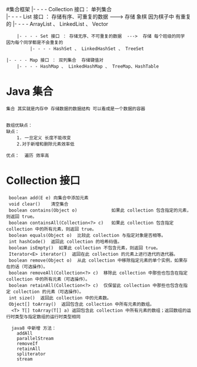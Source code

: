 #集合框架
    |- - - -  Collection 接口： 单列集合  
        |- - - - List 接口 ： 存储有序、可重复的数据  ---> 存储 象棋 因为棋子中 有重复的
            |- - - - ArrayList 、 LinkedList 、 Vector

          
        |- - - - Set 接口 ： 存储无序、不可重复的数据  --->  存储 每个班级的同学  因为每个同学都是不会重复的
             |- - - - HashSet 、 LinkedHashSet 、 TreeSet       

    |- - - - Map 接口 ： 双列集合  存储键值对
        |- - - - HashMap 、 LinkedHashMap 、 TreeMap、HashTable   

# Java 集合
    集合 其实就是内存中 存储数据的数据结构 可以看成是一个数据的容器 
    
   
    数组优缺点：
    缺点：
        1. 一旦定义 长度不能改变 
        2.对于新增和删除元素效率低
        
    优点：  遍历 效率高


# Collection 接口 

     boolean add(E e) 向集合中添加元素  
     void clear() 	 清空集合    
     boolean contains(Object o)             如果此 collection 包含指定的元素，则返回 true。 
     boolean containsAll(Collection<?> c)   如果此 collection 包含指定 collection 中的所有元素，则返回 true。 
     boolean equals(Object o)  比较此 collection 与指定对象是否相等。 
     int hashCode()  返回此 collection 的哈希码值。 
     boolean isEmpty()  如果此 collection 不包含元素，则返回 true。 
     Iterator<E> iterator()  返回在此 collection 的元素上进行迭代的迭代器。 
     boolean remove(Object o)  从此 collection 中移除指定元素的单个实例，如果存在的话（可选操作）。 
     boolean removeAll(Collection<?> c)  移除此 collection 中那些也包含在指定 collection 中的所有元素（可选操作）。 
     boolean retainAll(Collection<?> c)  仅保留此 collection 中那些也包含在指定 collection 的元素（可选操作）。 
     int size()  返回此 collection 中的元素数。 
     Object[] toArray()  返回包含此 collection 中所有元素的数组。 
      <T> T[] toArray(T[] a) 返回包含此 collection 中所有元素的数组；返回数组的运行时类型与指定数组的运行时类型相同
      
      java8 中新增 方法：
        addAll
        parallelStream
        removeIf
        retainAll
        spliterator
        stream
        

     
               
